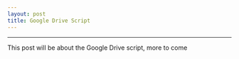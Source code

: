 ```yaml
---
layout: post
title: Google Drive Script 
---
```


***
This post will be about the Google Drive script, more to come 



